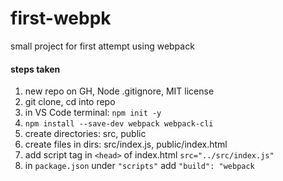 # first-webpk
small project for first attempt using webpack

#### steps taken
1. new repo on GH, Node .gitignore, MIT license
2. git clone, cd into repo
3. in VS Code terminal: `npm init -y`
4. `npm install --save-dev webpack webpack-cli`
5. create directories: src, public
6. create files in dirs: src/index.js, public/index.html
7. add script tag in `<head>` of index.html `src="../src/index.js"`
8. in `package.json` under `"scripts"` add `"build": "webpack`